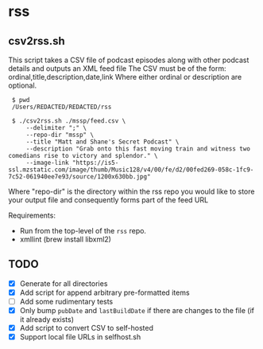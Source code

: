 # rss

## csv2rss.sh
This script takes a CSV file of podcast episodes along with other podcast details and outputs an XML feed file
The CSV must be of the form: ordinal,title,description,date,link
Where either ordinal or description are optional.

```shell
 $ pwd 
 /Users/REDACTED/REDACTED/rss
 
 $ ./csv2rss.sh ./mssp/feed.csv \
     --delimiter ";" \
     --repo-dir "mssp" \
     --title "Matt and Shane's Secret Podcast" \
     --description "Grab onto this fast moving train and witness two comedians rise to victory and splendor." \
     --image-link "https://is5-ssl.mzstatic.com/image/thumb/Music128/v4/00/fe/d2/00fed269-058c-1fc9-7c52-061940ee7e93/source/1200x630bb.jpg"
```
Where "repo-dir" is the directory within the rss repo you would like to store your output file and consequently forms part of the feed URL

Requirements:
 * Run from the top-level of the `rss` repo.
 * xmllint (brew install libxml2)

## TODO
- [x] Generate for all directories
- [x] Add script for append arbitrary pre-formatted items 
- [ ] Add some rudimentary tests
- [x] Only bump `pubDate` and `lastBuildDate` if there are changes to the file (if it already exists)
- [x] Add script to convert CSV to self-hosted 
- [x] Support local file URLs in selfhost.sh
